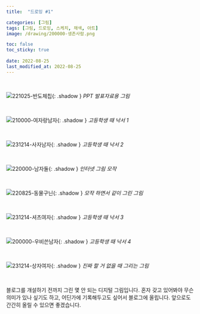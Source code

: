 ```yaml
---
title:  "드로잉 #1"

categories: [그림]
tags: [그림, 드로잉, 스케치, 채색, 아트]
image: /drawing/200000-생존사람.png

toc: false
toc_sticky: true
 
date: 2022-08-25
last_modified_at: 2022-08-25
---
```


<br>

![221025-반도체칩](/drawing/221025-반도체칩.png){: .shadow }
_PPT 발표자료용 그림_

<br>

![210000-여자랑남자](/drawing/210000-여자랑남자.png){: .shadow }
_고등학생 때 낙서 1_

<br>

![231214-사자남자](/drawing/231214-사자남자.jpg){: .shadow }
_고등학생 때 낙서 2_

<br>

![220000-남자둘](/drawing/220000-남자둘.png){: .shadow }
_인터넷 그림 모작_

<br>

![220825-동물구닌](/drawing/220825-동물구닌.png){: .shadow }
_모작 하면서 같이 그린 그림_

<br>

![231214-셔츠여자](/drawing/231214-셔츠여자.png){: .shadow }
_고등학생 때 낙서 3_

<br>

![200000-우비쓴남자](/drawing/200000-우비쓴남자.png){: .shadow }
_고등학생 때 낙서 4_

<br>

![231214-상자여자](/drawing/231214-상자여자.png){: .shadow }
_진짜 할 거 없을 때 그리는 그림_

<br>

블로그를 개설하기 전까지 그린 몇 안 되는 디지털 그림입니다. 혼자 갖고 있어봐야 무슨 의미가 있나 싶기도 하고, 어딘가에 기록해두고도 싶어서 블로그에 올립니다. 앞으로도 간간히 올릴 수 있으면 좋겠습니다.

<!--
![210430-신라시대](/drawing/210430-신라시대.jpg)
-->